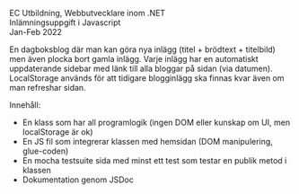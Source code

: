 EC Utbildning, Webbutvecklare inom .NET<br>
Inlämningsuppgift i Javascript<br>
Jan-Feb 2022

En dagboksblog där man kan göra nya inlägg (titel + brödtext + titelbild) men även plocka bort gamla inlägg. Varje inlägg har en automatiskt uppdaterande sidebar med länk till alla bloggar på sidan (via datumen). LocalStorage används för att tidigare blogginlägg ska finnas kvar även om man refreshar sidan.

Innehåll:
- En klass som har all programlogik (ingen DOM eller kunskap om UI, men localStorage är ok)
- En JS fil som integrerar klassen med hemsidan (DOM manipulering, glue-coden)
- En mocha testsuite sida med minst ett test som testar en publik metod i klassen
- Dokumentation genom JSDoc 
